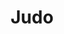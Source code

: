 ---
title: "Judo"
subtitle: ""
# meta description
description: "This is judo's page."
draft: false

service:
  enable : true
  service_item:
    # service item loop
    - title : "Judo lajina"
      images:
      - "../../images/judothrow2.jpg"
      content : "Judo on maailman levinnein ja harrastajamääriltään suurin kamppailulaji. Kansainväliseen judoliittoon IJF kuuluu 200 jäsenmaata. Judo on olympialajien joukossa viidenneksi suurin laji kansainvälisen liiton jäsenmaiden lukumäärällä mitattuna. Euroopassa lajia harrastaa yli kaksi miljoonaa ihmistä. Suomessa seuroja on 123 ja harrastajia niissä yhteensä n. 12.500.
      <br><br>
      Judo syntyi 1880-luvulla, kun lajin kehittäjä, kasvatustieteen professori, Jigoro Kano muokkasi vanhoista japanilaista taistelutaidoista liikuntamuodon, jossa vastustajaa vahingoittamatta voitiin kilpailla. Judo esiteltiin ensimmäisen kerran Suomessa jo vuonna 1890, jolloin lajin kehittäjä vieraili Helsingissä. Varsinainen judotoiminta alkoi Suomessa 1954. Suomen Judoliitto ry perustettiin vuonna 1958. Olympialajiksi judo valittiin 1964."
        
    # service item loop
    - title : "Judo Kokkolassa"
      images:
      - "../../images/judochoke1.jpg"
      content : "Kokkolassa Judoa on harrastettu kahdeksankymmentäluvun alusta. Aluksi toimittiin Kokkolan Veikkojen puitteissa. Vuodesta 1993 alkaen on toimittu Kokkolan Budon Judojaostona. Judokoita seurassa on noin 30, joista aktiivisesti kilpailevia 5-10 judokaa.<br><br>
      Menestystä on tullut aluemestaruuskisoista.
      Kokkolan Budossa joukkoon mahtuu harrastamaan sekä kunto- että kisajudoa. Mattojudoa seurassamme arvostetaan erityisesti.
      <br><br>
      **Tiedustelut:**<br>
      Jukka Aalto : 050 351 0976<br>
      Timo Sivula: 045 624 5150"
        
    # service item loop
    - title : "Muksujudo- ja perhejudo"
      images:
      - "../../images/judoukemi.jpg"
      content : "Kokkolan Budon muksujudoon pääsee 3 – 6 vuotiaana aikuisen kanssa. Nimi Judo tarkoittaa pehmeää tietä ja sen mukaisesti vastustajaa ei lyödä eikä potkita, vaan Judo opettaa joustamaan sekä fyysisesti että henkisesti. <br><br>

      Mitä nuorempana aloittaa, sen paremmat mahdollisuudet ovat elinikäisen oppimisen aikana omaksua vaikeatkin tekniikat niin, että ne ovat mahdollisimman luontevia. Tärkeintä on opetella käytöstapoja ja toisen kunnioittamisen periaatetta. Itsensä hallitseva ja judon periaatteet tunteva judoka on henkisesti ja fyysisesti vahva myös judotatamin ulkopuolella. Judon arvot: joustaminen, yhteinen hyvä ja hyödyn maksimointi tukevat tätä kehitystä.<br><br>

      3-6 vuotiaat opettelevat judoa muksujudossa leikin ja kisaamisen varjolla yhdessä vanhemman kanssa. Iän karttumisen myötä opetellaan vaikeampia asioita.  Muksujudo kehittää lapsen motoriikkaa, kordinaatiota, ryhmätyöskentelytaitoja sekä oikeanlaista rohkeutta tehdä uusia asioita, auttaen näin lapsen kokonaiskehitystä." 

timetable:
  enable : true
  title : "Judon harjoitusajat"
  timetable_item :
  # timetable_item
    - name : "Judon peruskurssi ja ylemmät vyöt"
      time1 : "Tiistai klo 18:00-19:30"
      time1location : (Martial Arts Center)
      time2 : "Torstai klo 18:00-19:00"
      time2location : (Martial Arts Center)

  # timetable_item
    - name : "Junnujudo"
      time1 : "Tiistai klo 16:00-17:00"
      time1location : "(Martial Arts Center)"
      time2 : "Perjantai klo 16:00-17:00"
      time2location : "(Kampushalli)"
  # timetable_item
    - name : "Muksu- ja perhejudo"
      time1 : "Sunnuntai klo 10:00-11:00"
      time1location : (Martial Arts Center)

  # timetable_item
    - name : "Judo katatreenit"
      time1 : "Sunnuntai klo 15:30-16:30"
      time1location : (Martial Arts Center)

coaches:
  enable : true
  title: "Judon valmentajat"
  coach_item:
  # valmentaja_item
    - name : "Rachid El Kadiri"
      belt : "3. dan musta vyö"
      beltcolor : "#222"
      image : "../../images/coaches/Rachid El Kadiri.webp"
      description : "Peruskurssin ja ylempien vöiden valmentaja"
  # valmentaja_item
    - name : "Timo Sivula"
      belt : "1. dan musta vyö"
      beltcolor : "#222"
      image : "../../images/coaches/Timo Sivula.webp"
      description : "Katakurssin valmentaja"
  # valmentaja_item
    - name : "Jukka Aalto"
      belt : "1. kyu ruskea vyö"
      image : "../../images/coaches/Jukka Aalto.webp"
      beltcolor : "#3f2a14"
      description : "Seniorijudon valmentaja"
  # valmentaja_item
    - name : "Jani Möller"
      belt : "2. kyu sininen vyö"
      beltcolor : "#355cb0"
      image : "../../images/coaches/Missing Picture.webp"
      description : "Peruskurssin ja ylempien vöiden valmentaja"
  # valmentaja_item
    - name : "Mira Ojala"
      belt : "2. kyu sininen vyö"
      beltcolor : "#355cb0"
      image : "../../images/coaches/Missing Picture.webp"
      description : "Junnujudon valmentaja"    
    # valmentaja_item
    - name : "Tomi Laaksonen"
      belt : "?. kyu ? vyö"
      beltcolor : "#DEDED9"
      image : "../../images/coaches/Missing Picture.webp"
      description : "Junnujudon valmentaja"  
    # valmentaja_item
    - name : "Jemina Salonen"
      belt : "2. kyu sininen vyö"
      beltcolor : "#355cb0"
      image : "../../images/coaches/Missing Picture.webp"
      description : "Junnujudon apuvalmentaja"  
      
moreinfo:
  enable : true
  title : "Judon harrastajille"
  content : "
  Liitto: [Suomen Judoliitto](https://www.judoliitto.fi/)
  <br><br>
  Kokkolan Budolla on käytössä [Suomisport](https://www.suomisport.fi), josta harrastajat saavat ostettua lisenssit ja vakuutukset."
---